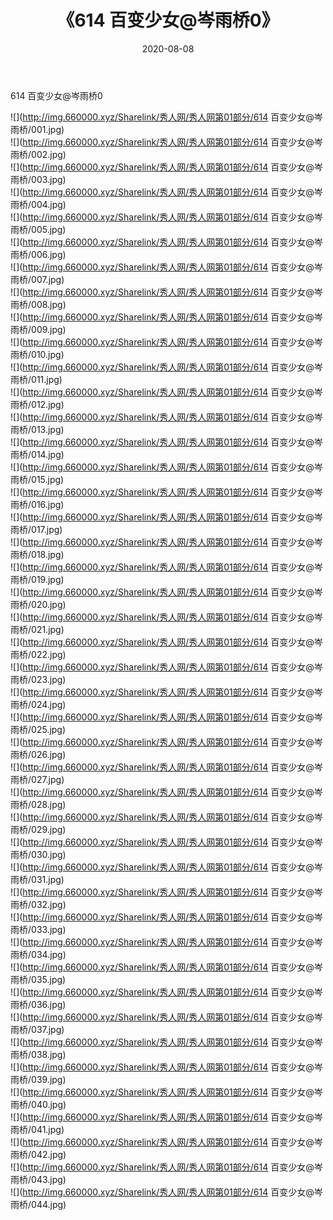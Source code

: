 ﻿---
layout: post
title:  《614 百变少女@岑雨桥0》
date:   2020-08-08
img: http://img.660000.xyz/Sharelink/秀人网/秀人网第01部分/614 百变少女@岑雨桥0/000.jpg
categories: [美女, 清纯, 唯美]
---

614 百变少女@岑雨桥0

  ![](http://img.660000.xyz/Sharelink/秀人网/秀人网第01部分/614 百变少女@岑雨桥/001.jpg) <br> ![](http://img.660000.xyz/Sharelink/秀人网/秀人网第01部分/614 百变少女@岑雨桥/002.jpg) <br> ![](http://img.660000.xyz/Sharelink/秀人网/秀人网第01部分/614 百变少女@岑雨桥/003.jpg) <br> ![](http://img.660000.xyz/Sharelink/秀人网/秀人网第01部分/614 百变少女@岑雨桥/004.jpg) <br> ![](http://img.660000.xyz/Sharelink/秀人网/秀人网第01部分/614 百变少女@岑雨桥/005.jpg) <br> ![](http://img.660000.xyz/Sharelink/秀人网/秀人网第01部分/614 百变少女@岑雨桥/006.jpg) <br> ![](http://img.660000.xyz/Sharelink/秀人网/秀人网第01部分/614 百变少女@岑雨桥/007.jpg) <br> ![](http://img.660000.xyz/Sharelink/秀人网/秀人网第01部分/614 百变少女@岑雨桥/008.jpg) <br> ![](http://img.660000.xyz/Sharelink/秀人网/秀人网第01部分/614 百变少女@岑雨桥/009.jpg) <br> ![](http://img.660000.xyz/Sharelink/秀人网/秀人网第01部分/614 百变少女@岑雨桥/010.jpg) <br> ![](http://img.660000.xyz/Sharelink/秀人网/秀人网第01部分/614 百变少女@岑雨桥/011.jpg) <br> ![](http://img.660000.xyz/Sharelink/秀人网/秀人网第01部分/614 百变少女@岑雨桥/012.jpg) <br> ![](http://img.660000.xyz/Sharelink/秀人网/秀人网第01部分/614 百变少女@岑雨桥/013.jpg) <br> ![](http://img.660000.xyz/Sharelink/秀人网/秀人网第01部分/614 百变少女@岑雨桥/014.jpg) <br> ![](http://img.660000.xyz/Sharelink/秀人网/秀人网第01部分/614 百变少女@岑雨桥/015.jpg) <br> ![](http://img.660000.xyz/Sharelink/秀人网/秀人网第01部分/614 百变少女@岑雨桥/016.jpg) <br> ![](http://img.660000.xyz/Sharelink/秀人网/秀人网第01部分/614 百变少女@岑雨桥/017.jpg) <br> ![](http://img.660000.xyz/Sharelink/秀人网/秀人网第01部分/614 百变少女@岑雨桥/018.jpg) <br> ![](http://img.660000.xyz/Sharelink/秀人网/秀人网第01部分/614 百变少女@岑雨桥/019.jpg) <br> ![](http://img.660000.xyz/Sharelink/秀人网/秀人网第01部分/614 百变少女@岑雨桥/020.jpg) <br> ![](http://img.660000.xyz/Sharelink/秀人网/秀人网第01部分/614 百变少女@岑雨桥/021.jpg) <br> ![](http://img.660000.xyz/Sharelink/秀人网/秀人网第01部分/614 百变少女@岑雨桥/022.jpg) <br> ![](http://img.660000.xyz/Sharelink/秀人网/秀人网第01部分/614 百变少女@岑雨桥/023.jpg) <br> ![](http://img.660000.xyz/Sharelink/秀人网/秀人网第01部分/614 百变少女@岑雨桥/024.jpg) <br> ![](http://img.660000.xyz/Sharelink/秀人网/秀人网第01部分/614 百变少女@岑雨桥/025.jpg) <br> ![](http://img.660000.xyz/Sharelink/秀人网/秀人网第01部分/614 百变少女@岑雨桥/026.jpg) <br> ![](http://img.660000.xyz/Sharelink/秀人网/秀人网第01部分/614 百变少女@岑雨桥/027.jpg) <br> ![](http://img.660000.xyz/Sharelink/秀人网/秀人网第01部分/614 百变少女@岑雨桥/028.jpg) <br> ![](http://img.660000.xyz/Sharelink/秀人网/秀人网第01部分/614 百变少女@岑雨桥/029.jpg) <br> ![](http://img.660000.xyz/Sharelink/秀人网/秀人网第01部分/614 百变少女@岑雨桥/030.jpg) <br> ![](http://img.660000.xyz/Sharelink/秀人网/秀人网第01部分/614 百变少女@岑雨桥/031.jpg) <br> ![](http://img.660000.xyz/Sharelink/秀人网/秀人网第01部分/614 百变少女@岑雨桥/032.jpg) <br> ![](http://img.660000.xyz/Sharelink/秀人网/秀人网第01部分/614 百变少女@岑雨桥/033.jpg) <br> ![](http://img.660000.xyz/Sharelink/秀人网/秀人网第01部分/614 百变少女@岑雨桥/034.jpg) <br> ![](http://img.660000.xyz/Sharelink/秀人网/秀人网第01部分/614 百变少女@岑雨桥/035.jpg) <br> ![](http://img.660000.xyz/Sharelink/秀人网/秀人网第01部分/614 百变少女@岑雨桥/036.jpg) <br> ![](http://img.660000.xyz/Sharelink/秀人网/秀人网第01部分/614 百变少女@岑雨桥/037.jpg) <br> ![](http://img.660000.xyz/Sharelink/秀人网/秀人网第01部分/614 百变少女@岑雨桥/038.jpg) <br> ![](http://img.660000.xyz/Sharelink/秀人网/秀人网第01部分/614 百变少女@岑雨桥/039.jpg) <br> ![](http://img.660000.xyz/Sharelink/秀人网/秀人网第01部分/614 百变少女@岑雨桥/040.jpg) <br> ![](http://img.660000.xyz/Sharelink/秀人网/秀人网第01部分/614 百变少女@岑雨桥/041.jpg) <br> ![](http://img.660000.xyz/Sharelink/秀人网/秀人网第01部分/614 百变少女@岑雨桥/042.jpg) <br> ![](http://img.660000.xyz/Sharelink/秀人网/秀人网第01部分/614 百变少女@岑雨桥/043.jpg) <br> ![](http://img.660000.xyz/Sharelink/秀人网/秀人网第01部分/614 百变少女@岑雨桥/044.jpg) <br>